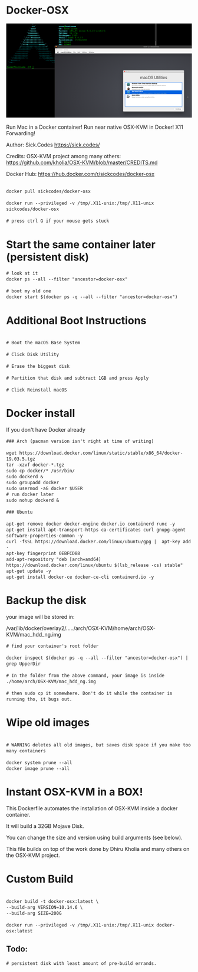 # Docker-OSX

![Running mac osx in a docker container](/running-mac-inside-docker-qemu.png?raw=true "OSX KVM DOCKER")

Run Mac in a Docker container! Run near native OSX-KVM in Docker! X11 Forwarding!

Author: Sick.Codes https://sick.codes/

Credits: OSX-KVM project among many others: https://github.com/kholia/OSX-KVM/blob/master/CREDITS.md

Docker Hub: https://hub.docker.com/r/sickcodes/docker-osx

```

docker pull sickcodes/docker-osx

docker run --privileged -v /tmp/.X11-unix:/tmp/.X11-unix sickcodes/docker-osx

# press ctrl G if your mouse gets stuck

```

# Start the same container later (persistent disk)
```
# look at it
docker ps --all --filter "ancestor=docker-osx"

# boot my old one
docker start $(docker ps -q --all --filter "ancestor=docker-osx")
```

# Additional Boot Instructions

```

# Boot the macOS Base System

# Click Disk Utility

# Erase the biggest disk

# Partition that disk and subtract 1GB and press Apply

# Click Reinstall macOS

```

# Docker install

If you don't have Docker already

```
### Arch (pacman version isn't right at time of writing)

wget https://download.docker.com/linux/static/stable/x86_64/docker-19.03.5.tgz
tar -xzvf docker-*.tgz
sudo cp docker/* /usr/bin/
sudo dockerd &
sudo groupadd docker
sudo usermod -aG docker $USER
# run docker later
sudo nohup dockerd &

### Ubuntu

apt-get remove docker docker-engine docker.io containerd runc -y
apt-get install apt-transport-https ca-certificates curl gnupg-agent software-properties-common -y
curl -fsSL https://download.docker.com/linux/ubuntu/gpg |  apt-key add -
apt-key fingerprint 0EBFCD88
add-apt-repository "deb [arch=amd64] https://download.docker.com/linux/ubuntu $(lsb_release -cs) stable"
apt-get update -y
apt-get install docker-ce docker-ce-cli containerd.io -y

```

# Backup the disk

your image will be stored in:

/var/lib/docker/overlay2/...../arch/OSX-KVM/home/arch/OSX-KVM/mac_hdd_ng.img
```
# find your container's root folder

docker inspect $(docker ps -q --all --filter "ancestor=docker-osx") | grep UpperDir

# In the folder from the above command, your image is inside ./home/arch/OSX-KVM/mac_hdd_ng.img

# then sudo cp it somewhere. Don't do it while the container is running tho, it bugs out.

```


# Wipe old images

```

# WARNING deletes all old images, but saves disk space if you make too many containers

docker system prune --all
docker image prune --all

```


# Instant OSX-KVM in a BOX!
This Dockerfile automates the installation of OSX-KVM inside a docker container.

It will build a 32GB Mojave Disk.

You can change the size and version using build arguments (see below).

This file builds on top of the work done by Dhiru Kholia and many others on the OSX-KVM project.


# Custom Build
```

docker build -t docker-osx:latest \
--build-arg VERSION=10.14.6 \
--build-arg SIZE=200G

docker run --privileged -v /tmp/.X11-unix:/tmp/.X11-unix docker-osx:latest

```

## Todo:
```
# persistent disk with least amount of pre-build errands.
```